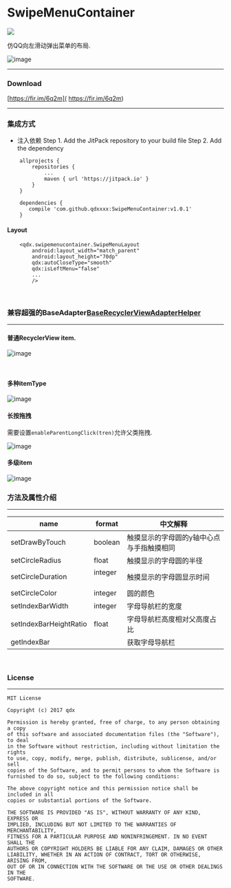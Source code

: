 # SwipeMenuContainer
[![](https://www.jitpack.io/v/qdxxxx/SwipeMenuContainer.svg)](https://www.jitpack.io/#qdxxxx/SwipeMenuContainer)

仿QQ向左滑动弹出菜单的布局.

 ![image](https://github.com/qdxxxx/SwipeMenuContainer/blob/master/appGif/demo.gif)
 
  ---
 ### Download
 [https://fir.im/6q2m]( https://fir.im/6q2m)
 
 
  ---
### 集成方式

 - 注入依赖
 Step 1. Add the JitPack repository to your build file
 Step 2. Add the dependency
```
	allprojects {
		repositories {
			...
			maven { url 'https://jitpack.io' }
		}
	}
```
```
	dependencies {
 	   compile 'com.github.qdxxxx:SwipeMenuContainer:v1.0.1'
	}
```

#### Layout
```
    <qdx.swipemenucontainer.SwipeMenuLayout
        android:layout_width="match_parent"
        android:layout_height="70dp"
        qdx:autoCloseType="smooth"
        qdx:isLeftMenu="false"
        ...
        />
```
<br/>

### 兼容超强的BaseAdapter[BaseRecyclerViewAdapterHelper]( https://github.com/CymChad/BaseRecyclerViewAdapterHelper)
---

#### 普通RecyclerView item.
 ![image](https://github.com/qdxxxx/SwipeMenuContainer/blob/master/appGif/normal.gif)
 
 <br/>
 
#### 多种itemType
![image](https://github.com/qdxxxx/SwipeMenuContainer/blob/master/appGif/mulit.gif)
<br/>
  
#### 长按拖拽
需要设置```enableParentLongClick(tren)```允许父类拖拽.

![image](https://github.com/qdxxxx/SwipeMenuContainer/blob/master/appGif/drag.gif)
<br/>
   
#### 多级item
![image](https://github.com/qdxxxx/SwipeMenuContainer/blob/master/appGif/expandable.gif)
 <br/>
 

### 方法及属性介绍
---

name                   | format         |中文解释
----                   |------          |----
setDrawByTouch         | boolean  	|触摸显示的字母圆的y轴中心点与手指触摸相同
setCircleRadius        | float    	|触摸显示的字母圆的半径
setCircleDuration      | integer   	|触摸显示的字母圆显示时间
setCircleColor         | integer	|圆的颜色
setIndexBarWidth       | integer 	|字母导航栏的宽度
setIndexBarHeightRatio | float          |字母导航栏高度相对父高度占比
getIndexBar	       |                |获取字母导航栏

<br/>




###  License
---

```
MIT License

Copyright (c) 2017 qdx

Permission is hereby granted, free of charge, to any person obtaining a copy
of this software and associated documentation files (the "Software"), to deal
in the Software without restriction, including without limitation the rights
to use, copy, modify, merge, publish, distribute, sublicense, and/or sell
copies of the Software, and to permit persons to whom the Software is
furnished to do so, subject to the following conditions:

The above copyright notice and this permission notice shall be included in all
copies or substantial portions of the Software.

THE SOFTWARE IS PROVIDED "AS IS", WITHOUT WARRANTY OF ANY KIND, EXPRESS OR
IMPLIED, INCLUDING BUT NOT LIMITED TO THE WARRANTIES OF MERCHANTABILITY,
FITNESS FOR A PARTICULAR PURPOSE AND NONINFRINGEMENT. IN NO EVENT SHALL THE
AUTHORS OR COPYRIGHT HOLDERS BE LIABLE FOR ANY CLAIM, DAMAGES OR OTHER
LIABILITY, WHETHER IN AN ACTION OF CONTRACT, TORT OR OTHERWISE, ARISING FROM,
OUT OF OR IN CONNECTION WITH THE SOFTWARE OR THE USE OR OTHER DEALINGS IN THE
SOFTWARE.
```




